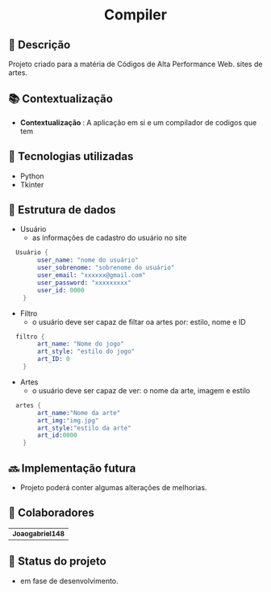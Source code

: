 <h1 align="center"> Compiler</h1>

## :memo: Descrição
Projeto criado para a matéria de Códigos de Alta Performance Web. sites de artes.

## :books: Contextualização
* <b>Contextualização </b>: A aplicação em si e um compilador de codigos que tem 

## :wrench: Tecnologias utilizadas
* Python
* Tkinter

## :game_die: Estrutura de dados
- Usuário
  - as informações de cadastro do usuário no site
  
```s
  Usuário {
        user_name: "nome do usuário"
        user_sobrenome: "sobrenome do usuário"
        user_email: "xxxxxx@gmail.com"
        user_password: "xxxxxxxxx"
        user_id: 0000
    }
```

- Filtro
  - o usuário deve ser capaz de filtar oa artes por: estilo, nome e ID
  
```s
  filtro {
        art_name: "Nome do jogo"
        art_style: "estilo do jogo"
        art_ID: 0
    }
```
- Artes
  - o usuário deve ser capaz de ver: o nome da arte, imagem e estilo
  
```s
  artes {
        art_name:"Nome da arte"
        art_img:"img.jpg"
        art_style:"estilo da arte"
        art_id:0000
    }
```
## :soon: Implementação futura
* Projeto poderá conter algumas alterações de melhorias.

## :handshake: Colaboradores
<table>
  <tr>
    <td align="center">
      <a href="https://github.com/Joaogabriel148">
        <sub>
          <b>Joaogabriel148</b>
        </sub>
      </a>
    </td>
  </tr>
</table>

## :dart: Status do projeto
* em fase de desenvolvimento.